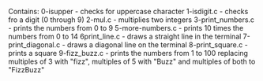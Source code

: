 Contains:
0-isupper - checks for uppercase character
1-isdigit.c - checks fro a digit (0 through 9)
2-mul.c - multiplies two integers
3-print_numbers.c - prints the numbers from 0 to 9
5-more-numbers.c - prints 10 times the numbers from 0 to 14
6print_line.c - draws a straight line in the terminal
7-print_diagonal.c - draws a diagonal line on the terminal
8-print_square.c - prints a square
9-fizz_buzz.c - prints the numbers from 1 to 100 replacing multiples of 3 with "fizz", multiples of 5 with "Buzz" and multiples of both to "FizzBuzz"
